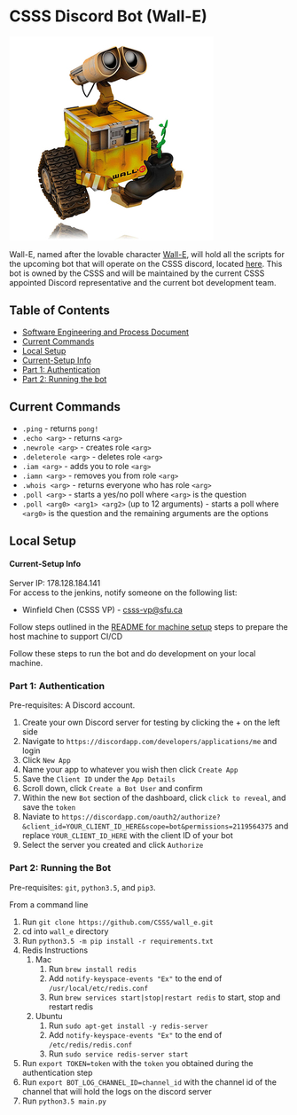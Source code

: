 # CSSS Discord Bot (Wall-E)  

![The One and Only, Lovable Wall-E](wall_e_pic.jpg) 

Wall-E, named after the lovable character [Wall-E](https://en.wikipedia.org/wiki/WALL-E), will hold all the scripts for the upcoming bot that will operate on the CSSS discord, located [here](https://discord.gg/Pf5Ncq3). This bot is owned by the CSSS and will be maintained by the current CSSS appointed Discord representative and the current bot development team. 


## Table of Contents
- [Software Engineering and Process Document](Software%20Engineering%20and%20Process%20Document.md)
- [Current Commands](#current-commands)  
- [Local Setup](#local-setup)  
- [Current-Setup Info](#current-setup-info)  
- [Part 1: Authentication](#part-1-authentication)  
- [Part 2: Running the bot](#part-2-running-the-bot)

## Current Commands

* `.ping` - returns `pong!`
* `.echo <arg>` - returns `<arg>`
* `.newrole <arg>` - creates role `<arg>`
* `.deleterole <arg>` - deletes role `<arg>`
* `.iam <arg>` - adds you to role `<arg>`
* `.iamn <arg>` - removes you from role `<arg>`
* `.whois <arg>` - returns everyone who has role `<arg>`
* `.poll <arg>` - starts a yes/no poll where `<arg>` is the question
* `.poll <arg0> <arg1> <arg2>` (up to 12 arguments) - starts a poll where `<arg0>` is the question and the remaining arguments are the options

## Local Setup

#### Current-Setup Info  
Server IP: 178.128.184.141    
For access to the jenkins, notify someone on the following list:  
* Winfield Chen (CSSS VP) - csss-vp@sfu.ca  

Follow steps outlined in the [README for machine setup](files_for_machine_setup) steps to prepare the host machine to support CI/CD

Follow these steps to run the bot and do development on your local machine.  

### Part 1: Authentication

Pre-requisites: A Discord account.

1. Create your own Discord server for testing by clicking the + on the left side
1. Navigate to `https://discordapp.com/developers/applications/me` and login
1. Click `New App`
1. Name your app to whatever you wish then click `Create App`
1. Save the `Client ID` under the `App Details`
1. Scroll down, click `Create a Bot User` and confirm
1. Within the new `Bot` section of the dashboard, click `click to reveal`, and save the `token`
1. Naviate to `https://discordapp.com/oauth2/authorize?&client_id=YOUR_CLIENT_ID_HERE&scope=bot&permissions=2119564375` and replace `YOUR_CLIENT_ID_HERE` with the client ID of your bot
1. Select the server you created and click `Authorize`

### Part 2: Running the Bot

Pre-requisites: `git`, `python3.5`, and `pip3`.

From a command line
1. Run `git clone https://github.com/CSSS/wall_e.git`
1. cd into `wall_e` directory
1. Run `python3.5 -m pip install -r requirements.txt`
1. Redis Instructions
   1. Mac
      1. Run `brew install redis`
      1. Add `notify-keyspace-events "Ex"` to the end of `/usr/local/etc/redis.conf`
      1. Run `brew services start|stop|restart redis` to start, stop and restart redis
   1. Ubuntu
      1. Run `sudo apt-get install -y redis-server`
      1. Add `notify-keyspace-events "Ex"` to the end of `/etc/redis/redis.conf`
      1. Run `sudo service redis-server start`
1. Run `export TOKEN=token` with the `token` you obtained during the authentication step
1. Run `export BOT_LOG_CHANNEL_ID=channel_id` with the channel id of the channel that will hold the logs on the discord server
1. Run `python3.5 main.py`
